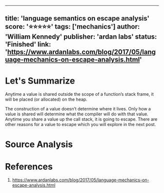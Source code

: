 
---
title: 'language semantics on escape analysis'
score: '⭐️⭐️⭐️⭐️⭐️'
tags: ['mechanics']
author: 'William Kennedy'
publisher: 'ardan labs'
status: 'Finished'
link: 'https://www.ardanlabs.com/blog/2017/05/language-mechanics-on-escape-analysis.html'
---

# Let's Summarize

Anytime a value is shared outside the scope of a function’s stack frame, it will be placed (or allocated) on the heap.

The construction of a value doesn’t determine where it lives. Only how a value is shared will determine what the compiler will do with that value. Anytime you share a value up the call stack, it is going to escape. There are other reasons for a value to escape which you will explore in the next post.

# Source Analysis



# References
1. https://www.ardanlabs.com/blog/2017/05/language-mechanics-on-escape-analysis.html
